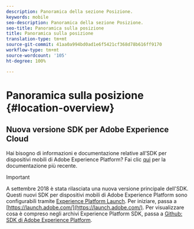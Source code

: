 ```yaml
---
description: Panoramica della sezione Posizione.
keywords: mobile
seo-description: Panoramica della sezione Posizione.
seo-title: Panoramica sulla posizione
title: Panoramica sulla posizione
translation-type: tm+mt
source-git-commit: 41aa0a994bd0ad1e6f5421cf368d78b616ff9170
workflow-type: tm+mt
source-wordcount: '105'
ht-degree: 100%

---
```



# Panoramica sulla posizione {#location-overview}

## Nuova versione SDK per Adobe Experience Cloud

Hai bisogno di informazioni e documentazione relative all’SDK per dispositivi mobili di Adobe Experience Platform? Fai clic [qui](https://aep-sdks.gitbook.io/docs/) per la documentazione più recente.

>[!IMPORTANT]
>
>A settembre 2018 è stata rilasciata una nuova versione principale dell&#39;SDK. Questi nuovi SDK per dispositivi mobili di Adobe Experience Platform sono configurabili tramite [Experience Platform Launch](https://www.adobe.com/it/experience-platform/launch.html). Per iniziare, passa a [https://launch.adobe.com/](https://launch.adobe.com/). Per visualizzare cosa è compreso negli archivi Experience Platform SDK, passa a [Github: SDK di Adobe Experience Platform](https://github.com/Adobe-Marketing-Cloud/acp-sdks).
